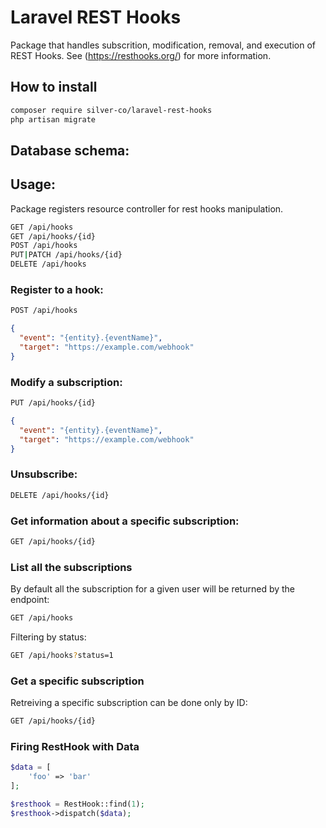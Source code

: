 # Laravel REST Hooks

Package that handles subscrition, modification, removal, and execution of REST Hooks.
See (https://resthooks.org/) for more information.

## How to install

```bash
composer require silver-co/laravel-rest-hooks
php artisan migrate
```

## Database schema:

## Usage:

Package registers resource controller for rest hooks manipulation.

```bash
GET /api/hooks
GET /api/hooks/{id}
POST /api/hooks
PUT|PATCH /api/hooks/{id}
DELETE /api/hooks
```

### Register to a hook:

```bash
POST /api/hooks
```

```json
{
  "event": "{entity}.{eventName}",
  "target": "https://example.com/webhook"
}
```

### Modify a subscription:

```bash
PUT /api/hooks/{id}
```

```json
{
  "event": "{entity}.{eventName}",
  "target": "https://example.com/webhook"
}
```

### Unsubscribe:

```bash
DELETE /api/hooks/{id}
```

### Get information about a specific subscription:

```bash
GET /api/hooks/{id}
```

### List all the subscriptions

By default all the subscription for a given user will be returned by the endpoint:

```bash
GET /api/hooks
```

Filtering by status:

```bash
GET /api/hooks?status=1
```

### Get a specific subscription

Retreiving a specific subscription can be done only by ID:

```bash
GET /api/hooks/{id}
```

### Firing RestHook with Data

```php
$data = [
    'foo' => 'bar'
];

$resthook = RestHook::find(1);
$resthook->dispatch($data);
```
